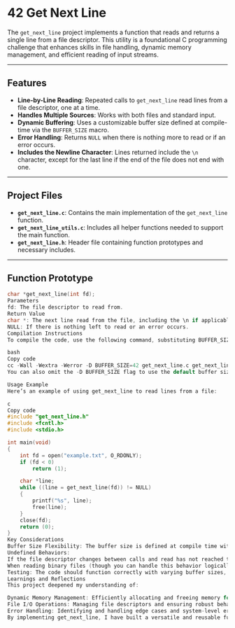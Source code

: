 # 42 Get Next Line

The `get_next_line` project implements a function that reads and returns a single line from a file descriptor. This utility is a foundational C programming challenge that enhances skills in file handling, dynamic memory management, and efficient reading of input streams.

---

## Features

- **Line-by-Line Reading**: Repeated calls to `get_next_line` read lines from a file descriptor, one at a time.
- **Handles Multiple Sources**: Works with both files and standard input.
- **Dynamic Buffering**: Uses a customizable buffer size defined at compile-time via the `BUFFER_SIZE` macro.
- **Error Handling**: Returns `NULL` when there is nothing more to read or if an error occurs.
- **Includes the Newline Character**: Lines returned include the `\n` character, except for the last line if the end of the file does not end with one.

---

## Project Files

- **`get_next_line.c`**: Contains the main implementation of the `get_next_line` function.
- **`get_next_line_utils.c`**: Includes all helper functions needed to support the main function.
- **`get_next_line.h`**: Header file containing function prototypes and necessary includes.

---

## Function Prototype

```c
char *get_next_line(int fd);
Parameters
fd: The file descriptor to read from.
Return Value
char *: The next line read from the file, including the \n if applicable.
NULL: If there is nothing left to read or an error occurs.
Compilation Instructions
To compile the code, use the following command, substituting BUFFER_SIZE with the desired size (e.g., 42):

bash
Copy code
cc -Wall -Wextra -Werror -D BUFFER_SIZE=42 get_next_line.c get_next_line_utils.c
You can also omit the -D BUFFER_SIZE flag to use the default buffer size defined in your code.

Usage Example
Here’s an example of using get_next_line to read lines from a file:

c
Copy code
#include "get_next_line.h"
#include <fcntl.h>
#include <stdio.h>

int main(void)
{
    int fd = open("example.txt", O_RDONLY);
    if (fd < 0)
        return (1);

    char *line;
    while ((line = get_next_line(fd)) != NULL)
    {
        printf("%s", line);
        free(line);
    }
    close(fd);
    return (0);
}
Key Considerations
Buffer Size Flexibility: The buffer size is defined at compile time with the BUFFER_SIZE macro, which affects the behavior of the read function.
Undefined Behaviors:
If the file descriptor changes between calls and read has not reached the end of the file.
When reading binary files (though you can handle this behavior logically).
Testing: The code should function correctly with varying buffer sizes, including edge cases.
Learnings and Reflections
This project deepened my understanding of:

Dynamic Memory Management: Efficiently allocating and freeing memory for varying line lengths.
File I/O Operations: Managing file descriptors and ensuring robust behavior for reading files.
Error Handling: Identifying and handling edge cases and system-level errors gracefully.
By implementing get_next_line, I have built a versatile and reusable function that serves as a cornerstone for more complex input-handling programs.

